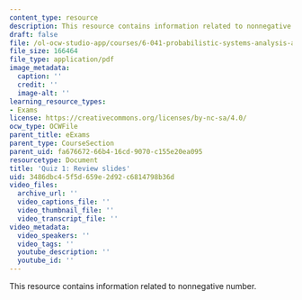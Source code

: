 ```yaml
---
content_type: resource
description: This resource contains information related to nonnegative number.
draft: false
file: /ol-ocw-studio-app/courses/6-041-probabilistic-systems-analysis-and-applied-probability-fall-2010/3486dbc45f5d659e2d92c6814798b36d_MIT6_041F10_quiz01_review.pdf
file_size: 166464
file_type: application/pdf
image_metadata:
  caption: ''
  credit: ''
  image-alt: ''
learning_resource_types:
- Exams
license: https://creativecommons.org/licenses/by-nc-sa/4.0/
ocw_type: OCWFile
parent_title: eExams
parent_type: CourseSection
parent_uid: fa676672-66b4-16cd-9070-c155e20ea095
resourcetype: Document
title: 'Quiz 1: Review slides'
uid: 3486dbc4-5f5d-659e-2d92-c6814798b36d
video_files:
  archive_url: ''
  video_captions_file: ''
  video_thumbnail_file: ''
  video_transcript_file: ''
video_metadata:
  video_speakers: ''
  video_tags: ''
  youtube_description: ''
  youtube_id: ''
---
```

This resource contains information related to nonnegative number.